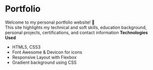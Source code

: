 # Portfolio
Welcome to my personal portfolio website! 👋  
This site highlights my technical and soft skills, education background, personal projects, certifications, and contact information
**Technologies Used**
- HTML5, CSS3
- Font Awesome & Devicon for icons
- Responsive Layout with Flexbox
- Gradient background using CSS
